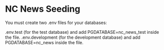# NC News Seeding

You must create two .env files for your databases:

.env.test (for the test database) and add PGDATABASE=nc_news_test inside the file.
.env.development (for the development database) and add PGDATABASE=nc_news inside the file.